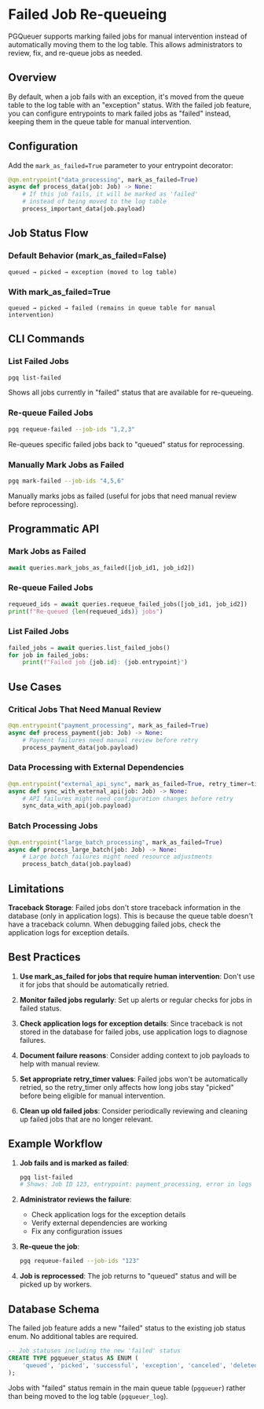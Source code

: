 # Failed Job Re-queueing

PGQueuer supports marking failed jobs for manual intervention instead of automatically moving them to the log table. This allows administrators to review, fix, and re-queue jobs as needed.

## Overview

By default, when a job fails with an exception, it's moved from the queue table to the log table with an "exception" status. With the failed job feature, you can configure entrypoints to mark failed jobs as "failed" instead, keeping them in the queue table for manual intervention.

## Configuration

Add the `mark_as_failed=True` parameter to your entrypoint decorator:

```python
@qm.entrypoint("data_processing", mark_as_failed=True)
async def process_data(job: Job) -> None:
    # If this job fails, it will be marked as 'failed' 
    # instead of being moved to the log table
    process_important_data(job.payload)
```

## Job Status Flow

### Default Behavior (mark_as_failed=False)
```
queued → picked → exception (moved to log table)
```

### With mark_as_failed=True
```
queued → picked → failed (remains in queue table for manual intervention)
```

## CLI Commands

### List Failed Jobs
```bash
pgq list-failed
```
Shows all jobs currently in "failed" status that are available for re-queueing.

### Re-queue Failed Jobs
```bash
pgq requeue-failed --job-ids "1,2,3"
```
Re-queues specific failed jobs back to "queued" status for reprocessing.

### Manually Mark Jobs as Failed
```bash
pgq mark-failed --job-ids "4,5,6"
```
Manually marks jobs as failed (useful for jobs that need manual review before reprocessing).

## Programmatic API

### Mark Jobs as Failed
```python
await queries.mark_jobs_as_failed([job_id1, job_id2])
```

### Re-queue Failed Jobs
```python
requeued_ids = await queries.requeue_failed_jobs([job_id1, job_id2])
print(f"Re-queued {len(requeued_ids)} jobs")
```

### List Failed Jobs
```python
failed_jobs = await queries.list_failed_jobs()
for job in failed_jobs:
    print(f"Failed job {job.id}: {job.entrypoint}")
```

## Use Cases

### Critical Jobs That Need Manual Review
```python
@qm.entrypoint("payment_processing", mark_as_failed=True)
async def process_payment(job: Job) -> None:
    # Payment failures need manual review before retry
    process_payment_data(job.payload)
```

### Data Processing with External Dependencies
```python
@qm.entrypoint("external_api_sync", mark_as_failed=True, retry_timer=timedelta(minutes=30))
async def sync_with_external_api(job: Job) -> None:
    # API failures might need configuration changes before retry
    sync_data_with_api(job.payload)
```

### Batch Processing Jobs
```python
@qm.entrypoint("large_batch_processing", mark_as_failed=True)
async def process_large_batch(job: Job) -> None:
    # Large batch failures might need resource adjustments
    process_batch_data(job.payload)
```

## Limitations

**Traceback Storage**: Failed jobs don't store traceback information in the database (only in application logs). This is because the queue table doesn't have a traceback column. When debugging failed jobs, check the application logs for exception details.

## Best Practices

1. **Use mark_as_failed for jobs that require human intervention**: Don't use it for jobs that should be automatically retried.

2. **Monitor failed jobs regularly**: Set up alerts or regular checks for jobs in failed status.

3. **Check application logs for exception details**: Since traceback is not stored in the database for failed jobs, use application logs to diagnose failures.

4. **Document failure reasons**: Consider adding context to job payloads to help with manual review.

5. **Set appropriate retry_timer values**: Failed jobs won't be automatically retried, so the retry_timer only affects how long jobs stay "picked" before being eligible for manual intervention.

6. **Clean up old failed jobs**: Consider periodically reviewing and cleaning up failed jobs that are no longer relevant.

## Example Workflow

1. **Job fails and is marked as failed**:
   ```bash
   pgq list-failed
   # Shows: Job ID 123, entrypoint: payment_processing, error in logs
   ```

2. **Administrator reviews the failure**:
   - Check application logs for the exception details
   - Verify external dependencies are working
   - Fix any configuration issues

3. **Re-queue the job**:
   ```bash
   pgq requeue-failed --job-ids "123"
   ```

4. **Job is reprocessed**: The job returns to "queued" status and will be picked up by workers.

## Database Schema

The failed job feature adds a new "failed" status to the existing job status enum. No additional tables are required.

```sql
-- Job statuses including the new 'failed' status
CREATE TYPE pgqueuer_status AS ENUM (
    'queued', 'picked', 'successful', 'exception', 'canceled', 'deleted', 'failed'
);
```

Jobs with "failed" status remain in the main queue table (`pgqueuer`) rather than being moved to the log table (`pgqueuer_log`).